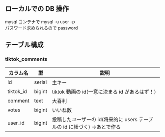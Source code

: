 ## ローカルでの DB 操作

mysql コンテナで mysql -u user -p  
パスワード求められるので password

## テーブル構成

### tiktok_comments

| カラム名  | 型     | 説明                                                                      |
| --------- | ------ | ------------------------------------------------------------------------- |
| id        | serial | 主キー                                                                    |
| tiktok_id | bigint | tiktok 動画の id(一意に決まる id があるはず！)                            |
| comment   | text   | 大喜利                                                                    |
| votes     | bigint | いいね数                                                                  |
| user_id   | bigint | 投稿したユーザーの id(将来的に users テーブルの id に紐づく) ->あとで作る |
